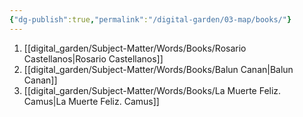```yaml
---
{"dg-publish":true,"permalink":"/digital-garden/03-map/books/"}
---
```


1. [[digital_garden/Subject-Matter/Words/Books/Rosario Castellanos\|Rosario Castellanos]]
2. [[digital_garden/Subject-Matter/Words/Books/Balun Canan\|Balun Canan]]
3. [[digital_garden/Subject-Matter/Words/Books/La Muerte Feliz. Camus\|La Muerte Feliz. Camus]]


